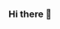 ### Hi there 👋

<!--
**rysykes/rysykes** is a ✨ _special_ ✨ repository because its `README.md` (this file) appears on your GitHub profile.

Here are some ideas to get you started:

- 🔭 I’m currently working on creating an institutional archives
- 🌱 I’m currently learning enough to make smoke come out of my ears...send help...
- 👯 I’m looking to collaborate on information access in information organizations
- 🤔 I’m looking for help with accessibility and preservation on a tiny budget
- 💬 Ask me about my cute dog
- 📫 How to reach me: don't
- 😄 Pronouns: she/her
- ⚡ Fun fact: Australia is wider than the moon...so fun, much fact
-->

